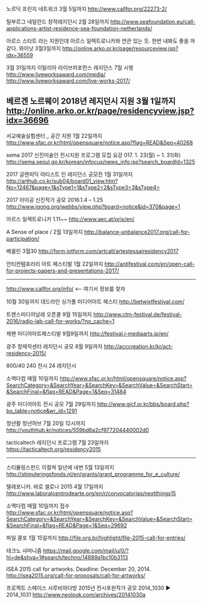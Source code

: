 노르딕 프린지 네트워크 3월 5일까지 
http://www.callfor.org/22273-2/

틸부르그 네덜란드 창작레지던시 2월 28일까지
http://www.seafoundation.eu/call-applications-artist-residence-sea-foundation-netherlands/

아르스 스타트 라는 지원인데 아르스 일렉트로니카와 연관 있는 듯. 한번 내봐도 좋을 꺼 같다. 와이낫 3월3일까지
http://online.arko.or.kr/page/resourceview.jsp?idx=36559

3월 31일까지 이탈리아 라이브퍼포먼스 레지던스 7월 시행
http://www.liveworksaward.com/media/
http://www.liveworksaward.com/live-works-2017/

베르겐 노르웨이 2018년 레지던시 지원 3월 1일까지 
http://online.arko.or.kr/page/residencyview.jsp?idx=36696
----

서교예술실험센터 _ 공간 지원 1월 22일까지 
http://www.sfac.or.kr/html/opensquare/notice.asp?flag=READ&Seq=40268

sema 2017 신진미술인 전시지원 프로그램 모집 요강 017. 1. 23(월) ~ 1. 31(화)
http://sema.seoul.go.kr/korean/infocus/news_info.jsp?search_boardId=1325

2017 글렌피딕 아티스트 인 레지던스 공모전 1월 31일까지 
http://arthub.co.kr/sub04/board01_view.htm?No=12467&page=1&sType1=1&sType2=2&sType3=3&sType4=


2017 아이공 신진작가 공모 2016.1.4 – 1.25
http://www.igong.org/webbs/view.php?board=notice&id=370&page=1

아르스 일렉트로니카  1.11~~
http://www.aec.at/prix/en/

A Sense of place / 2월 13일까지 
http://balance-unbalance2017.org/call-for-participation/

베를린 3월30
http://form.jotform.com/artcall/artestessairesidency2017

안티컨템포러리 아트 페스티발 1월 22일까지 
http://antifestival.com/en/open-call-for-projects-papers-and-presentations-2017/

------------------------

http://www.callfor.org/info/  <-- 여기서 정보를 찾자 

10월 30일까지 데드라인 싱가폴 미디어아트 페스티
http://betwixtfestival.com/

트렌스미디어날레 오픈콜 9월 15일까지
http://www.ctm-festival.de/festival-2016/radio-lab-call-for-works/?no_cache=1

제팬 미디어아트페스티발  9월9일까지
http://festival.j-mediaarts.jp/en/

광주 창제작센터 레지던시 공모  8월 9일까지
http://acccreation.kr/kr/act-residency-2015/

800/40 240 전시 24 레지던시

소액다컴  매월 10일까지
http://www.sfac.or.kr/html/opensquare/notice.asp?SearchCategory=&SearchYear=&SearchKey=&SearchValue=&SearchStart=&SearchFinal=&flag=READ&Page=1&Seq=31484

광주 미디어아트 전시 공모  7월 29일까지
http://www.gjcf.or.kr/bbs/board.php?bo_table=notice&wr_id=1291

청년활 청년허브 7월 20일 12시까지
http://youthhub.kr/notices/559bd6a2cf977204440002d0

tacticaltech 레지던시 프로그램 7월 23일까지
https://tacticaltech.org/residency2015

----------------------------------------------------------------------------------------------------
스티뮬링스펀드 이컬쳐 일년에 네번 5월 13일까지
http://stimuleringsfonds.nl/en/grants/grant_programme_for_e_culture/

텔레포니카. 바로 셀로나 2015 4월 17일까지 
http://www.laboralcentrodearte.org/en/r/convocatorias/nextthings15

소액다컴 매월 10일까지 접수
http://www.sfac.or.kr/html/opensquare/notice.asp?SearchCategory=&SearchYear=&SearchKey=&SearchValue=&SearchStart=&SearchFinal=&flag=READ&Page=1&Seq=29692

파일 콜포 1월 15일까지
http://file.org.br/highlight/file-2015-call-for-entries/

테크노 샤머니즘
https://mail.google.com/mail/u/0/?hl=de&shva=1#search/techno/14889a1bc10b3113

ISEA 2015 call for artworks. Deadline: December 20, 2014.
http://isea2015.org/call-for-proposals/call-for-artworks/

프로젝트 스페이스 사루비아다방 2015년 전시후원작가 공모
2014_1030 ▶ 2014_1031
http://www.neolook.com/archives/20141030a
